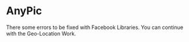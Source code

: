# AnyPic
There some errors to be fixed with Facebook Libraries.
You can continue with the Geo-Location Work.
